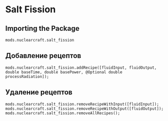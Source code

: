 # Salt Fission

## Importing the Package
`mods.nuclearcraft.salt_fission`

## Добавление рецептов
```zenscript
mods.nuclearcraft.salt_fission.addRecipe([fluidInput, fluidOutput, double baseTime, double basePower, @Optional double processRadiation]);
```

## Удаление рецептов
```zenscript
mods.nuclearcraft.salt_fission.removeRecipeWithInput([fluidInput]);
mods.nuclearcraft.salt_fission.removeRecipeWithOutput([fluidOutput]);
mods.nuclearcraft.salt_fission.removeAllRecipes();
```